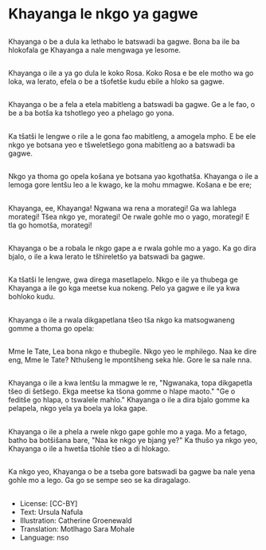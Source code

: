 # Khayanga le nkgo ya gagwe

##
Khayanga o be a dula ka lethabo le
batswadi ba gagwe.
Bona ba ile ba hlokofala ge
Khayanga a nale mengwaga ye
lesome.

##
Khayanga o ile a ya go dula le koko
Rosa.
Koko Rosa e be ele motho wa go
loka, wa lerato, efela o be a tšofetše
kudu ebile a hloko sa gagwe.

##
Khayanga o be a fela a etela
mabitleng a batswadi ba gagwe. Ge
a le fao, o be a ba botša ka
tshotlego yeo a phelago go yona.

##
Ka tšatši le lengwe o rile a le gona
fao mabitleng, a amogela mpho.
E be ele nkgo ye botsana yeo e
tšweletšego gona mabitleng ao a
batswadi ba gagwe.

##
Nkgo ya thoma go opela košana ye
botsana yao kgothatša.
Khayanga o ile a lemoga gore
lentšu leo a le kwago, ke la mohu
mmagwe.
Košana e be ere;

##
Khayanga, ee, Khayanga!
Ngwana wa rena a morategi!
Ga wa lahlega morategi!
Tšea nkgo ye, morategi!
Oe rwale gohle mo o yago, morategi!
E tla go homotša, morategi!

##
Khayanga o be a robala le nkgo
gape a e rwala gohle mo a yago.
Ka go dira bjalo, o ile a kwa lerato le
tšhireletšo ya batswadi ba gagwe.

##
Ka tšatši le lengwe, gwa direga
masetlapelo. Nkgo e ile ya thubega
ge Khayanga a ile go kga meetse
kua nokeng.
Pelo ya gagwe e ile ya kwa bohloko
kudu.

##
Khayanga o ile a rwala dikgapetlana
tšeo tša nkgo ka matsogwaneng
gomme a thoma go opela:

##
Mme le Tate,
Lea bona nkgo e thubegile.
Nkgo yeo le mphilego.
Naa ke dire eng, Mme le Tate?
Nthušeng le mpontšheng seka hle.
Gore le sa nale nna.

##
Khayanga o ile a kwa lentšu la
mmagwe le re, "Ngwanaka, topa
dikgapetla tšeo di šetšego. Ekga
meetse ka tšona gomme o hlape
maoto."
"Ge o feditše go hlapa, o tswalele
mahlo."
Khayanga o ile a dira bjalo gomme
ka pelapela, nkgo yela ya boela ya
loka gape.

##
Khayanga o ile a phela a rwele nkgo
gape gohle mo a yaga.
Mo a fetago, batho ba botšišana
bare, "Naa ke nkgo ye bjang ye?"
Ka thušo ya nkgo yeo, Khayanga o
ile a hwetša tšohle tšeo a di
hlokago.

##
Ka nkgo yeo, Khayanga o be a
tseba gore batswadi ba gagwe ba
nale yena gohle mo a lego.
Ga go se sempe seo se ka
diragalago.

##
* License: [CC-BY]
* Text: Ursula Nafula
* Illustration: Catherine Groenewald
* Translation: Motlhago Sara Mohale
* Language: nso
